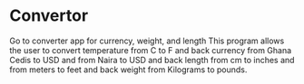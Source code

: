 # Convertor
Go to converter  app for currency, weight, and length
This program allows the user to convert 
temperature from C to F and back
currency from Ghana Cedis to USD and from Naira to USD and back
length from cm to inches and from meters to feet and back
weight from Kilograms to pounds.
